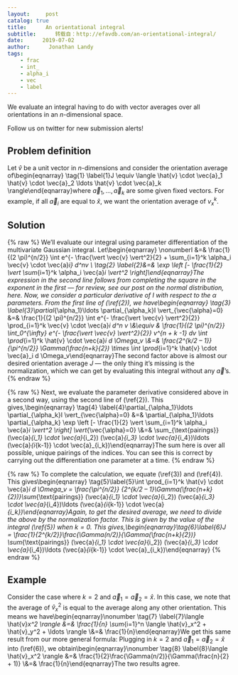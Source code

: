 ```yaml
---
layout:     post
catalog: true
title:      An orientational integral
subtitle:      转载自：http://efavdb.com/an-orientational-integral/
date:      2019-07-02
author:      Jonathan Landy
tags:
    - frac
    - int_
    - alpha_i
    - vec
    - label
---
```


We evaluate an integral having to do with vector averages over all orientations in an $n$-dimensional space.

Follow us on twitter for new submission alerts!

## Problem definition

Let $\hat{v}$ be a unit vector in $n$-dimensions and consider the orientation average of\begin{eqnarray} \tag{1} \label{1}J \equiv \langle \hat{v} \cdot \vec{a}_1 \hat{v} \cdot \vec{a}_2 \ldots \hat{v} \cdot \vec{a}_k \rangle\end{eqnarray}where $\vec{a}_1, \ldots, \vec{a}_k$ are some given fixed vectors. For example, if all $\vec{a}_i$ are equal to $\hat{x}$, we want the orientation average of $v_x^k$.

## Solution

{% raw %}
We’ll evaluate our integral using parameter differentiation of the multivariate Gaussian integral. Let\begin{eqnarray} \nonumberI &=& \frac{1}{(2 \pi)^{n/2}} \int e^{- \frac{\vert \vec{v} \vert^2}{2} + \sum_{i=1}^k \alpha_i \vec{v} \cdot \vec{a}_i} d^nv \\ \tag{2} \label{2}&=& \exp \left [- \frac{1}{2} \vert \sum_{i=1}^k \alpha_i \vec{a}_i \vert^2 \right]\end{eqnarray}The expression in the second line follows from completing the square in the exponent in the first — for review, see our post on the normal distribution, here. Now, we consider a particular derivative of $I$ with respect to the $\alpha$ parameters. From the first line of (\ref{2}), we have\begin{eqnarray} \tag{3} \label{3}\partial_{\alpha_1}\ldots \partial_{\alpha_k}I \vert_{\vec{\alpha}=0} &=& \frac{1}{(2 \pi)^{n/2}} \int e^{- \frac{\vert \vec{v} \vert^2}{2}} \prod_{i=1}^k \vec{v} \cdot \vec{a}_i d^n v \\&\equiv & \frac{1}{(2 \pi)^{n/2}} \int_0^{\infty} e^{- \frac{\vert \vec{v} \vert^2}{2}} v^{n + k -1} dv \int \prod_{i=1}^k \hat{v} \cdot \vec{a}_i d \Omega_v \\&=& \frac{2^{k/2 – 1}}{\pi^{n/2}} \Gamma(\frac{n+k}{2}) \times \int \prod_{i=1}^k \hat{v} \cdot \vec{a}_i d \Omega_v\end{eqnarray}The second factor above is almost our desired orientation average $J$ — the only thing it’s missing is the normalization, which we can get by evaluating this integral without any $\vec{a}$’s.
{% endraw %}

{% raw %}
Next, we evaluate the parameter derivative considered above in a second way, using the second line of (\ref{2}). This gives,\begin{eqnarray} \tag{4} \label{4}\partial_{\alpha_1}\ldots \partial_{\alpha_k}I \vert_{\vec{\alpha}=0} &=& \partial_{\alpha_1}\ldots \partial_{\alpha_k} \exp \left [- \frac{1}{2} \vert \sum_{i=1}^k \alpha_i \vec{a}_i \vert^2 \right] \vert_{\vec{\alpha}=0} \\&=& \sum_{\text{pairings}} (\vec{a}_{i_1} \cdot \vec{a}_{i_2}) (\vec{a}_{i_3} \cdot \vec{a}_{i_4})\ldots (\vec{a}_{i_{k-1}} \cdot \vec{a}_{i_k})\end{eqnarray}The sum here is over all possible, unique pairings of the indices. You can see this is correct by carrying out the differentiation one parameter at a time.
{% endraw %}

{% raw %}
To complete the calculation, we equate (\ref{3}) and (\ref{4}). This gives\begin{eqnarray} \tag{5}\label{5}\int \prod_{i=1}^k \hat{v} \cdot \vec{a}_i d \Omega_v = \frac{\pi^{n/2}} {2^{k/2 – 1}\Gamma(\frac{n+k}{2})}\sum_{\text{pairings}} (\vec{a}_{i_1} \cdot \vec{a}_{i_2}) (\vec{a}_{i_3} \cdot \vec{a}_{i_4})\ldots (\vec{a}_{i_{k-1}} \cdot \vec{a}_{i_k})\end{eqnarray}Again, to get the desired average, we need to divide the above by the normalization factor. This is given by the value of the integral (\ref{5}) when $k = 0$. This gives,\begin{eqnarray}\tag{6}\label{6}J = \frac{1}{2^{k/2}}\frac{\Gamma(n/2)}{\Gamma(\frac{n+k}{2})} \sum_{\text{pairings}} (\vec{a}_{i_1} \cdot \vec{a}_{i_2}) (\vec{a}_{i_3} \cdot \vec{a}_{i_4})\ldots (\vec{a}_{i_{k-1}} \cdot \vec{a}_{i_k})\end{eqnarray}
{% endraw %}

## Example

Consider the case where $k=2$ and $\vec{a}_1 = \vec{a}_2 = \hat{x}$. In this case, we note that the average of $\hat{v}_x^2$ is equal to the average along any other orientation. This means we have\begin{eqnarray}\nonumber \tag{7} \label{7}\langle \hat{v}_x^2 \rangle &=& \frac{1}{n} \sum_{i=1}^n \langle \hat{v}_x^2 + \hat{v}_y^2 + \ldots \rangle \\&=& \frac{1}{n}\end{eqnarray}We get this same result from our more general formula: Plugging in $k=2$ and $\vec{a}_1 = \vec{a}_2 = \hat{x}$ into (\ref{6}), we obtain\begin{eqnarray}\nonumber \tag{8} \label{8}\langle \hat{v}_x^2 \rangle &=& \frac{1}{2}\frac{\Gamma(n/2)}{\Gamma(\frac{n}{2} + 1)} \\&=& \frac{1}{n}\end{eqnarray}The two results agree.
